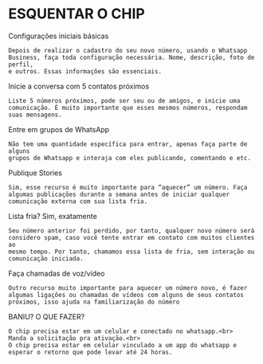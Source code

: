 # ESQUENTAR O CHIP

Configurações iniciais básicas 

```shell
Depois de realizar o cadastro do seu novo número, usando o Whatsapp
Business, faça toda configuração necessária. Nome, descrição, foto de perfil,
e outros. Essas informações são essenciais.
```

Inicie a conversa com 5 contatos próximos  

```shell
Liste 5 números próximos, pode ser seu ou de amigos, e inicie uma
comunicação. É muito importante que esses mesmos números, respondam
suas mensagens. 
```

Entre em grupos de WhatsApp 

```shell
Não tem uma quantidade específica para entrar, apenas faça parte de alguns
grupos de Whatsapp e interaja com eles publicando, comentando e etc. 
```

Publique Stories

```shell
Sim, esse recurso é muito importante para “aquecer” um número. Faça
algumas publicações durante a semana antes de iniciar qualquer
comunicação externa com sua lista fria. 
```

Lista fria? Sim, exatamente

```shell
Seu número anterior foi perdido, por tanto, qualquer novo número será
considero spam, caso você tente entrar em contato com muitos clientes ao
mesmo tempo. Por tanto, chamamos essa lista de fria, sem interação ou
comunicação iniciada.
```

Faça chamadas de voz/vídeo 

```shell
Outro recurso muito importante para aquecer um número novo, é fazer
algumas ligações ou chamadas de vídeos com alguns de seus contatos
próximos, isso ajuda na familiarização do número
```

BANIU? O QUE FAZER?
```shell
O chip precisa estar em um celular e conectado no whatsapp.<br>
Manda a solicitação pra ativação.<br>
O chip precisa estar em celular vinculado a um app do whatsapp e esperar o retorno que pode levar até 24 horas.
```